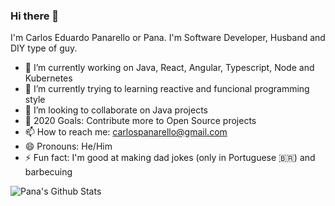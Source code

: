 ### Hi there 👋

I'm Carlos Eduardo Panarello or Pana. I'm Software Developer, Husband and DIY type of guy.

- 🔭 I’m currently working on Java, React, Angular, Typescript, Node and Kubernetes
- 🌱 I’m currently trying to learning reactive and funcional programming style
- 👯 I’m looking to collaborate on Java projects
- 🥅 2020 Goals: Contribute more to Open Source projects
- 📫 How to reach me: <carlospanarello@gmail.com>
- 😄 Pronouns: He/Him
- ⚡ Fun fact: I'm good at making dad jokes (only in Portuguese 🇧🇷) and barbecuing

<img align="left" alt="Pana's Github Stats" src="https://github-readme-stats.codestackr.vercel.app/api?username=carlospanarello&show_icons=true&hide_border=true" />
